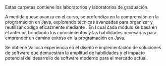 Estas carpetas contiene los laboratorios y laboratorios de graduación. 

A medida quese avanza en el curso, se profundiza en la comprensión en la programación en Java, explorando técnicas avanzadas para organizar y reutilizar código eficazmente mediante . En l cual cada módulo se basa en el anterior, brindándo los conocimientos y las habilidades necesarias para emprender un camino exitoso en la programación en Java.

Se obtiene Valiosa experiencia en el diseño e implementación de soluciones de software que demuestran la amplitud de  habilidades y el impacto potencial del desarrollo de software moderno para el mercado actual.

